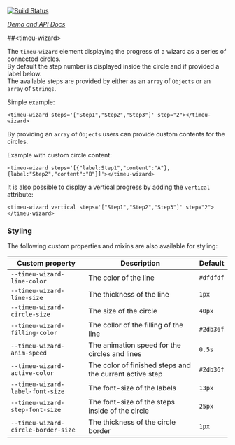 [![Build Status](https://travis-ci.org/PolymerElements/iron-ajax.svg?branch=master)](https://travis-ci.org/PolymerElements/iron-ajax)

_[Demo and API Docs](https://timeu.github.io/timeu-wizard/)_


##&lt;timeu-wizard&gt;


The `timeu-wizard` element displaying the progress of a wizard as a series of connected circles.  
By default the step number is displayed inside the circle and if provided a label below.  
The available steps are provided by either as an `array` of `Objects` or an `array` of `Strings`.

Simple example:

    <timeu-wizard steps='["Step1","Step2","Step3"]' step="2"></timeu-wizard>

By providing an `array` of `Objects` users can provide custom contents for the circles.

Example with custom circle content:

    <timeu-wizard steps='[{"label:Step1","content":"A"},{label:"Step2","content":"B"}]'></timeu-wizard>

It is also possible to display a vertical progress by adding the `vertical` attribute: 

    <timeu-wizard vertical steps='["Step1","Step2","Step3"]' step="2"></timeu-wizard> 

### Styling

The following custom properties and mixins are also available for styling:

Custom property | Description | Default
----------------|-------------|----------
`--timeu-wizard-line-color` | The color of the line  | `#dfdfdf`
`--timeu-wizard-line-size` | The thickness of the line | `1px`
`--timeu-wizard-circle-size` | The size of the circle | `40px`
`--timeu-wizard-filling-color` | The collor of the filling of the line | `#2db36f`
`--timeu-wizard-anim-speed` | The animation speed for the circles and lines | `0.5s`
`--timeu-wizard-active-color` | The color of finished steps and the current active step | `#2db36f`
`--timeu-wizard-label-font-size` | The font-size of the labels | `13px`
`--timeu-wizard-step-font-size` | The font-size of the steps inside of the circle | `25px`
`--timeu-wizard-circle-border-size` | The thickness of the circle border | `1px`

